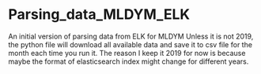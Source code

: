 # Parsing_data_MLDYM_ELK
An initial version of parsing data from ELK for MLDYM
Unless it is not 2019, the python file will download all available data and save it to csv file for the month each time you run it.
The reason I keep it 2019 for now is because maybe the format of elasticsearch index might change for different years.
